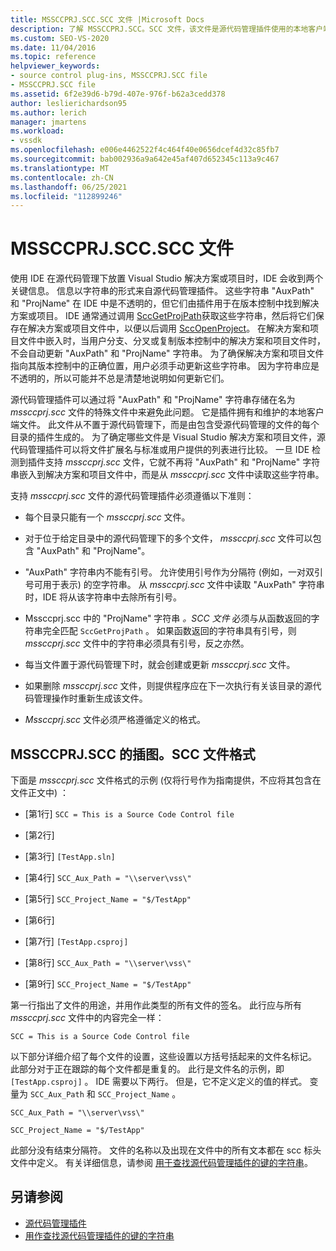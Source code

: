 ```yaml
---
title: MSSCCPRJ.SCC.SCC 文件 |Microsoft Docs
description: 了解 MSSCCPRJ.SCC。SCC 文件，该文件是源代码管理插件使用的本地客户端文件，可与 Visual Studio SDK 结合使用。
ms.custom: SEO-VS-2020
ms.date: 11/04/2016
ms.topic: reference
helpviewer_keywords:
- source control plug-ins, MSSCCPRJ.SCC file
- MSSCCPRJ.SCC file
ms.assetid: 6f2e39d6-b79d-407e-976f-b62a3cedd378
author: leslierichardson95
ms.author: lerich
manager: jmartens
ms.workload:
- vssdk
ms.openlocfilehash: e006e4462522f4c464f40e0656dcef4d32c85fb7
ms.sourcegitcommit: bab002936a9a642e45af407d652345c113a9c467
ms.translationtype: MT
ms.contentlocale: zh-CN
ms.lasthandoff: 06/25/2021
ms.locfileid: "112899246"
---
```

# <a name="mssccprjscc-file"></a>MSSCCPRJ.SCC.SCC 文件
使用 IDE 在源代码管理下放置 Visual Studio 解决方案或项目时，IDE 会收到两个关键信息。 信息以字符串的形式来自源代码管理插件。 这些字符串 "AuxPath" 和 "ProjName" 在 IDE 中是不透明的，但它们由插件用于在版本控制中找到解决方案或项目。 IDE 通常通过调用 [SccGetProjPath](../extensibility/sccgetprojpath-function.md)获取这些字符串，然后将它们保存在解决方案或项目文件中，以便以后调用 [SccOpenProject](../extensibility/sccopenproject-function.md)。 在解决方案和项目文件中嵌入时，当用户分支、分叉或复制版本控制中的解决方案和项目文件时，不会自动更新 "AuxPath" 和 "ProjName" 字符串。 为了确保解决方案和项目文件指向其版本控制中的正确位置，用户必须手动更新这些字符串。 因为字符串应是不透明的，所以可能并不总是清楚地说明如何更新它们。

 源代码管理插件可以通过将 "AuxPath" 和 "ProjName" 字符串存储在名为 *mssccprj.scc* 文件的特殊文件中来避免此问题。 它是插件拥有和维护的本地客户端文件。 此文件从不置于源代码管理下，而是由包含受源代码管理的文件的每个目录的插件生成的。 为了确定哪些文件是 Visual Studio 解决方案和项目文件，源代码管理插件可以将文件扩展名与标准或用户提供的列表进行比较。 一旦 IDE 检测到插件支持 *mssccprj.scc* 文件，它就不再将 "AuxPath" 和 "ProjName" 字符串嵌入到解决方案和项目文件中，而是从 *mssccprj.scc* 文件中读取这些字符串。

 支持 *mssccprj.scc* 文件的源代码管理插件必须遵循以下准则：

- 每个目录只能有一个 *mssccprj.scc* 文件。

- 对于位于给定目录中的源代码管理下的多个文件， *mssccprj.scc* 文件可以包含 "AuxPath" 和 "ProjName"。

- "AuxPath" 字符串内不能有引号。 允许使用引号作为分隔符 (例如，一对双引号可用于表示) 的空字符串。 从 *mssccprj.scc* 文件中读取 "AuxPath" 字符串时，IDE 将从该字符串中去除所有引号。

- Mssccprj.scc 中的 "ProjName" 字符串 *。SCC 文件* 必须与从函数返回的字符串完全匹配 `SccGetProjPath` 。 如果函数返回的字符串具有引号，则 *mssccprj.scc* 文件中的字符串必须具有引号，反之亦然。

- 每当文件置于源代码管理下时，就会创建或更新 *mssccprj.scc* 文件。

- 如果删除 *mssccprj.scc* 文件，则提供程序应在下一次执行有关该目录的源代码管理操作时重新生成该文件。

- *Mssccprj.scc* 文件必须严格遵循定义的格式。

## <a name="an-illustration-of-the-mssccprjscc-file-format"></a>MSSCCPRJ.SCC 的插图。SCC 文件格式
 下面是 *mssccprj.scc* 文件格式的示例 (仅将行号作为指南提供，不应将其包含在文件正文中) ：

- [第1行] `SCC = This is a Source Code Control file`

- [第2行]

- [第3行] `[TestApp.sln]`

- [第4行] `SCC_Aux_Path = "\\server\vss\"`

- [第5行] `SCC_Project_Name = "$/TestApp"`

- [第6行]

- [第7行] `[TestApp.csproj]`

- [第8行] `SCC_Aux_Path = "\\server\vss\"`

- [第9行] `SCC_Project_Name = "$/TestApp"`

 第一行指出了文件的用途，并用作此类型的所有文件的签名。 此行应与所有 *mssccprj.scc* 文件中的内容完全一样：

 `SCC = This is a Source Code Control file`

 以下部分详细介绍了每个文件的设置，这些设置以方括号括起来的文件名标记。 此部分对于正在跟踪的每个文件都是重复的。 此行是文件名的示例，即 `[TestApp.csproj]` 。 IDE 需要以下两行。 但是，它不定义定义的值的样式。 变量为 `SCC_Aux_Path` 和 `SCC_Project_Name` 。

 `SCC_Aux_Path = "\\server\vss\"`

 `SCC_Project_Name = "$/TestApp"`

 此部分没有结束分隔符。 文件的名称以及出现在文件中的所有文本都在 scc 标头文件中定义。 有关详细信息，请参阅 [用于查找源代码管理插件的键的字符串](../extensibility/strings-used-as-keys-for-finding-a-source-control-plug-in.md)。

## <a name="see-also"></a>另请参阅
- [源代码管理插件](../extensibility/source-control-plug-ins.md)
- [用作查找源代码管理插件的键的字符串](../extensibility/strings-used-as-keys-for-finding-a-source-control-plug-in.md)

